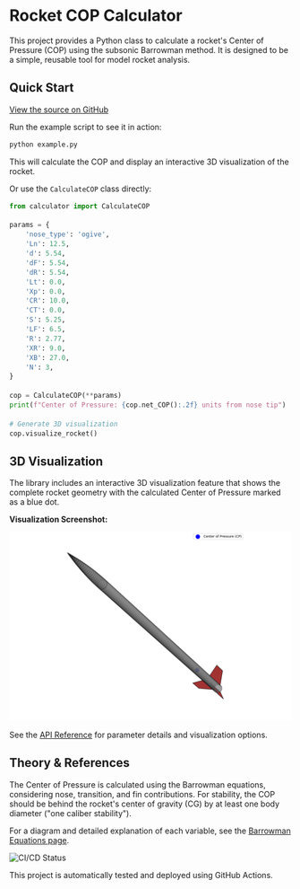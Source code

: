 # Rocket COP Calculator

This project provides a Python class to calculate a rocket's Center of Pressure (COP) using the subsonic Barrowman method. It is designed to be a simple, reusable tool for model rocket analysis.

## Quick Start

[View the source on GitHub](https://github.com/RYCO123/Rocket_Center_Of_Pressure_Calculator)

Run the example script to see it in action:

```bash
python example.py
```

This will calculate the COP and display an interactive 3D visualization of the rocket.

Or use the `CalculateCOP` class directly:

```python
from calculator import CalculateCOP

params = {
    'nose_type': 'ogive',
    'Ln': 12.5,
    'd': 5.54,
    'dF': 5.54,
    'dR': 5.54,
    'Lt': 0.0,
    'Xp': 0.0,
    'CR': 10.0,
    'CT': 0.0,
    'S': 5.25,
    'LF': 6.5,
    'R': 2.77,
    'XR': 9.0,
    'XB': 27.0,
    'N': 3,
}

cop = CalculateCOP(**params)
print(f"Center of Pressure: {cop.net_COP():.2f} units from nose tip")

# Generate 3D visualization
cop.visualize_rocket()
```

## 3D Visualization

The library includes an interactive 3D visualization feature that shows the complete rocket geometry with the calculated Center of Pressure marked as a blue dot.

**Visualization Screenshot:**
<!-- TODO: Add screenshot of 3D rocket visualization here -->
![3D Rocket Visualization](images/rocket_visualization.png)

See the [API Reference](api.md) for parameter details and visualization options.

## Theory & References

The Center of Pressure is calculated using the Barrowman equations, considering nose, transition, and fin contributions. For stability, the COP should be behind the rocket's center of gravity (CG) by at least one body diameter ("one caliber stability").

For a diagram and detailed explanation of each variable, see the [Barrowman Equations page](https://www.rocketmime.com/rockets/Barrowman.html).

![CI/CD Status](https://github.com/<YOUR_USERNAME>/<YOUR_REPO_NAME>/actions/workflows/ci.yml/badge.svg)

This project is automatically tested and deployed using GitHub Actions.
